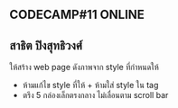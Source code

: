CODECAMP#11 ONLINE
---------------------------
สาธิต ปิงสุทธิวงศ์
---------------------------
ให้สร้าง web page ดังภาพจาก style ที่กำหนดให้

- ห้ามแก้ไข style ที่ให้ + ห้ามใส่ style ใน tag 
- ตรึง 5 กล่องเล็กตรงกลาง ไม่เลื่อนตาม scroll bar
